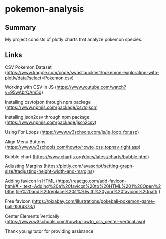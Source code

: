 # pokemon-analysis
## Summary
My project consists of plotly charts that analyze pokemon species. 


## Links
CSV Pokemon Dataset (https://www.kaggle.com/code/swashbuckler1/pokemon-exploration-with-plotly/data?select=Pokemon.csv)

Working with CSV in JS (https://www.youtube.com/watch?v=95wAbrQAm5g)

Installing csvtojson through npm package (https://www.npmjs.com/package/csvtojson)

Installing json2csv through npm package (https://www.npmjs.com/package/json2csv)

Using For Loops (https://www.w3schools.com/js/js_loop_for.asp)

Align Menu Buttons (https://www.w3schools.com/howto/howto_css_topnav_right.asp)

Bubble chart (https://www.chartjs.org/docs/latest/charts/bubble.html)

Adjusting Margins (https://plotly.com/javascript/setting-graph-size/#adjusting-height-width-and-margins)

Adding favicon in HTML (https://reactgo.com/add-favicon-html/#:~:text=Adding%20a%20favicon%20to%20HTML%201%20Open%20the,file%20and%20replace%20it%20with%20your%20favicon%20path.)

Free favicon (https://pixabay.com/illustrations/pokeball-pokemon-game-ball-1594373/)

Center Elements Vertically (https://www.w3schools.com/howto/howto_css_center-vertical.asp)

Thank you @ tutor for providing assistance 
